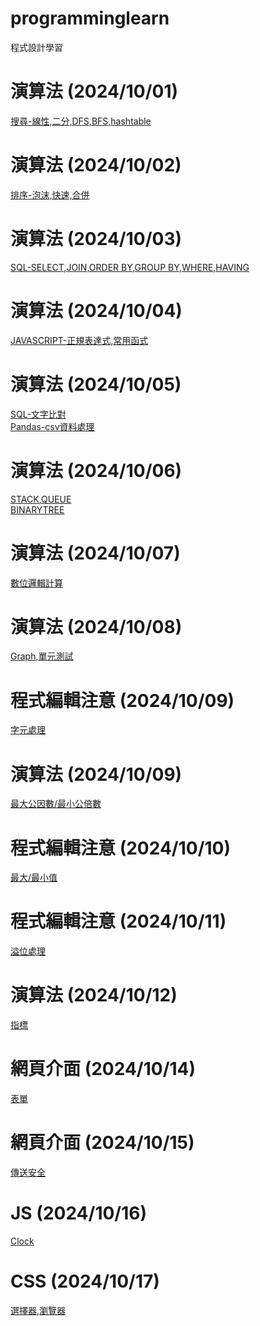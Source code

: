 # programminglearn
程式設計學習
# 演算法 (2024/10/01)
  [搜尋-線性,二分,DFS,BFS,hashtable](searchline.cpp)
# 演算法 (2024/10/02)
  [排序-泡沫,快速,合併](sort.cpp)
# 演算法 (2024/10/03)
  [SQL-SELECT,JOIN,ORDER BY,GROUP BY,WHERE,HAVING](sqlbasic.sql)
# 演算法 (2024/10/04)
  [JAVASCRIPT-正規表達式,常用函式](jstest.js)
# 演算法 (2024/10/05)
  [SQL-文字比對](sqlstring.sql)<br>
  [Pandas-csv資料處理](pandascsv.py)
# 演算法 (2024/10/06)
  [STACK](stack.cpp),[QUEUE](queue.cpp)<br>
  [BINARYTREE](binarytreesort.cpp)
# 演算法 (2024/10/07)
  [數位邏輯計算](digitallogic1.cpp)
# 演算法 (2024/10/08)
  [Graph](graph1.h),[單元測試](unittest1.cpp)
# 程式編輯注意 (2024/10/09)
  [字元處理](handlechar.cpp)
# 演算法 (2024/10/09)
  [最大公因數/最小公倍數](gcdandlcm.cpp)
# 程式編輯注意 (2024/10/10)
  [最大/最小值](maxandminvalue.cpp)
# 程式編輯注意 (2024/10/11)
  [溢位處理](overflowhandling.cpp)
# 演算法 (2024/10/12)
  [指標](point1.cpp)
# 網頁介面 (2024/10/14)
  [表單](htmlpostpage.html)
# 網頁介面 (2024/10/15)
  [傳送安全](jssafeway.js)
# JS (2024/10/16)
  [Clock](jsclock.html)
# CSS (2024/10/17)
  [選擇器,瀏覽器](css1.css)
